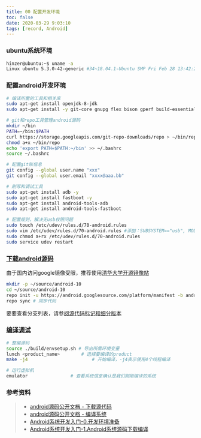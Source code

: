 ```yaml
---
title: 00 配置开发环境
toc: false
date: 2020-03-29 9:03:10
tags: [record, Android]
---
```



### ubuntu系统环境
``` bash
hinzer@ubuntu:~$ uname -a
Linux ubuntu 5.3.0-42-generic #34~18.04.1-Ubuntu SMP Fri Feb 28 13:42:26 UTC 2020 x86_64 x86_64 x86_64 GNU/Linux
```

### 配置android开发环境
```bash
# 编译所需的工具和相关库
sudo apt-get install openjdk-8-jdk
sudo apt-get install -y git-core gnupg flex bison gperf build-essential zip curl zlib1g-dev gcc-multilib g++-multilib libc6-dev-i386 lib32ncurses5-dev x11proto-core-dev libx11-dev lib32z-dev ccache libgl1-mesa-dev libxml2-utils xsltproc unzip libssl-dev libssl-dev openssl autoconf m4 libxml2-utils bc  libxml-simple-perl

# git和repo工具管理android源码
mkdir ~/bin
PATH=~/bin:$PATH
curl https://storage.googleapis.com/git-repo-downloads/repo > ~/bin/repo
chmod a+x ~/bin/repo
echo 'export PATH=$PATH:~/bin' >> ~/.bashrc 
source ~/.bashrc

# 配置git账信息
git config --global user.name "xxx"
git config --global user.email "xxxx@aaa.bb"

# 刷写和调试工具
sudo apt-get install adb -y
sudo apt-get install fastboot -y
sudo apt-get install android-tools-adb
sudo apt-get install android-tools-fastboot

# 配置规则，解决无usb权限问题
sudo touch /etc/udev/rules.d/70-android.rules
sudo vim /etc/udev/rules.d/70-android.rules #添加：SUBSYSTEM=="usb", MODE="0666" 
sudo chmod a+rx /etc/udev/rules.d/70-android.rules
sudo service udev restart
```

### [下载android源码](https://source.android.com/setup/build/downloading)
由于国内访问google镜像受限，推荐使用[清华大学开源镜像站](https://mirrors.tuna.tsinghua.edu.cn/help/AOSP/)
```bash
mkdir -p ~/source/android-10
cd ~/source/android-10
repo init -u https://android.googlesource.com/platform/manifest -b android-10.0.0_r8   # 拉取repo长裤，-u指定远程repo仓库url，-b指定获取特定分支branch
repo sync # 同步代码
```
要要查看分支列表，请参[阅源代码标记和细分版本](https://source.android.com/setup/start/build-numbers#source-code-tags-and-builds)

### [编译调试](https://source.android.com/setup/build/building#run-it)
```bash
# 整编源码
source ./build/envsetup.sh # 导出所需环境变量
lunch <product_name> 		# 选择要编译的product
make -j4 						# 开始编译，-j4表示使用4个线程编译

# 运行虚拟机
emulator   				# 查看系统信息确认是我们刚刚编译的系统
```



### 参考资料
> - [android源码公开文档 - 下载源代码](https://source.android.com/setup/build/downloading#getting-the-files)
> - [android源码公开文档 - 编译系统](https://source.android.com/setup/build/building)
> - [Android系统开发入门-0.开发环境准备](http://qiushao.net/2019/11/15/Android%E7%B3%BB%E7%BB%9F%E5%BC%80%E5%8F%91%E5%85%A5%E9%97%A8/0-%E5%BC%80%E5%8F%91%E7%8E%AF%E5%A2%83%E5%87%86%E5%A4%87/)
> - [Android系统开发入门-1.Android系统源码下载编译](http://qiushao.net/2019/11/16/Android%E7%B3%BB%E7%BB%9F%E5%BC%80%E5%8F%91%E5%85%A5%E9%97%A8/1-Android%E7%B3%BB%E7%BB%9F%E6%BA%90%E7%A0%81%E4%B8%8B%E8%BD%BD%E7%BC%96%E8%AF%91/)